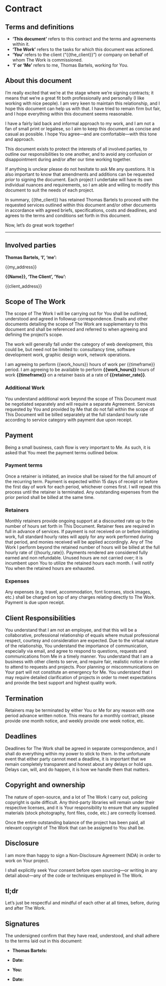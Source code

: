 # Contract

## Terms and definitions

* **‘This document’** refers to this contract and the terms and agreements
  within it.
* **‘The Work’** refers to the tasks for which this document was actioned.
* **‘You’** refers to the client (“{{the_client}}”) or company on behalf of
  whom The Work is commissioned.
* **‘I’ or ‘Me’** refers to me, Thomas Bartels, working for You.

## About this document

I’m really excited that we’re at the stage where we’re signing contracts; it
means that we’re a great fit both professionally and personally (I like working
with nice people). I am very keen to maintain this relationship, and I hope
this document can help us with that. I have tried to remain firm but fair, and
I hope everything within this document seems reasonable.

I have a fairly laid back and informal approach to my work, and I am not a fan
of small print or legalese, so I aim to keep this document as concise and
casual as possible. I hope You agree—and are comfortable—with this tone and
approach.

This document exists to protect the interests of all involved parties, to
outline our responsibilities to one another, and to avoid any confusion or
disappointment during and/or after our time working together.

If anything is unclear please do not hesitate to ask Me any questions. It is
also important to know that amendments and additions can be requested _prior_ to
signing the document. Each project I undertake will have its own individual
nuances and requirements, so I am able and willing to modify this document to
suit the needs of each project.

In summary, {{the_client}} has retained Thomas Bartels to proceed with the
requested services outlined within this document and/or other documents in
accordance with agreed briefs, specifications, costs and deadlines, and agrees
to the terms and conditions set forth in this document.

Now, let’s do great work together!

---

## Involved parties

**Thomas Bartels, ‘I’, ‘me’:**

{{my_address}}

**{{Name}}, ‘The Client’, ‘You’:**

{{client_address}}

## Scope of The Work

The scope of The Work I will be carrying out for You shall be outlined,
understood and agreed in followup correspondence. Emails and other documents
detailing the scope of The Work are supplementary to this document and shall be
referenced and referred to when agreeing and defining the project’s scope.

The work will generally fall under the category of web development, this could
be, but need not be limited to: consultancy time, software development work,
graphic design work, network operations.

I am agreeing to perform {{work_hours}} hours of work per {{timeframe}} period.
I am agreeing to be available to perform **{{work_hours}}** hours of work
**{{timeframe}}** on a retainer basis at a rate of **{{retainer_rate}}**.


### Additional Work

You understand additional work beyond the scope of This Document must be
negotiated separately and will require a separate Agreement. Services requested
by You and provided by Me that do not fall within the scope of This Document
will be billed separately at the full standard hourly rate according to service
category with payment due upon receipt.

## Payment

Being a small business, cash flow is very important to Me. As such, it is asked
that You meet the payment terms outlined below.

### Payment terms

Once a retainer is initiated, an invoice shall be raised for the full amount
of the recurring term. Payment is expected within 15 days of receipt or before
the first day of work for each period, whichever comes first. I will repeat
this process until the retainer is terminated. Any outstanding expenses from
the prior period shall be billed at the same time.

### Retainers

Monthly retainers provide ongoing support at a discounted rate up to the number
of hours set forth in This Document. Retainer fees are required in full in
advance of services. If payment is not received on or before initiating work,
full standard hourly rates will apply for any work performed during that
period, and monies received will be applied accordingly. Any of The Work I
perform beyond the retained number of hours will be billed at the full hourly
rate of {{hourly_rate}}.  Payments rendered are considered fully earned and non
refundable.  Unused hours are not carried over; it is incumbent upon You to
utilize the retained hours each month. I will notify You when the retained
hours are exhausted.

### Expenses

Any expenses (e.g. travel, accommodation, font licenses, stock images, etc.)
shall be charged on top of any charges relating directly to The Work. Payment
is due upon receipt.

## Client Responsibilities

You understand that I am not an employee, and that this will be a
collaborative, professional relationship of equals where mutual professional
respect, courtesy and consideration are expected. Due to the virtual nature of
the relationship, You understand the importance of communication, especially
via email, and agree to respond to questions, requests and communications from
Me in a timely manner. You understand that I am a business with other clients
to serve, and require fair, realistic notice in order to attend to requests and
projects. Poor planning or miscommunications on Your part will not constitute
an emergency for Me. You understand that I may require detailed clarification
of projects in order to meet expectations and provide the best support and
highest quality work.

## Termination

Retainers may be terminated by either You or Me for any reason with one period
advance written notice. This means for a monthly contract, please provide one
month notice, and weekly provide one week notice, etc.

## Deadlines

Deadlines for The Work shall be agreed in separate correspondence, and I shall
do everything within my power to stick to them. In the unfortunate event that
either party cannot meet a deadline, it is important that we remain completely
transparent and honest about any delays or hold ups. Delays can, will, and do
happen, it is how we handle them that matters.

## Copyright and ownership

The nature of open-source, and a lot of The Work I carry out, policing copyright
is quite difficult. Any third-party libraries will remain under their respective
licenses, and it is Your responsibility to ensure that any supplied materials
(stock photography, font files, code, etc.) are correctly licensed.

Once the entire outstanding balance of the project has been paid, all relevant
copyright of The Work that can be assigned to You shall be.

## Disclosure

I am more than happy to sign a Non-Disclosure Agreement (NDA) in order to work
on Your project.

I shall explicitly seek Your consent before open sourcing—or writing in any
detail about—any of the code or techniques employed in The Work.

## tl;dr

Let’s just be respectful and mindful of each other at all times, before, during
and after The Work.

## Signatures

The undersigned confirm that they have read, understood, and shall adhere to the
terms laid out in this document:

* **Thomas Bartels:**
* **Date:**

* **You:**
* **Date:**
